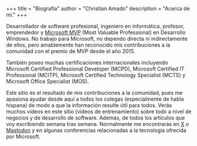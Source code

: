 +++
title = "Biografía"
author = "Christian Amado"
description = "Acerca de mí."
+++

Desarrollador de software profesional, ingeniero en informática, profesor, emprendedor y [Microsoft MVP](https://mvp.microsoft.com/en-us/PublicProfile/5001273) (Most Valuable Professional) en Desarrollo Windows. No trabajo para Microsoft, no dependo directa ni indirectamente de ellos, pero amablemente han reconocido mis contribuciones a la comunidad con el premio de MVP desde el año 2015.


También poseo muchas certificaciones internacionales incluyendo Microsoft Certified Professional Developer (MCPD), Microsoft Certified IT Professional (MCITP), Microsoft Certified Technology Specialist (MCTS) y Microsoft Office Specialist (MOS).


Este sitio es el resultado de mis contribuciones a la comunidad, pues me apasiona ayudar desde aquí a todos los colegas (especialmente de habla hispana) de modo a que la información resulte útil para todos. Verás muchos vídeos en este sitio (vídeos de entrenamiento) sobre todo a nivel de negocios y de desarrollo de software. Además, de todos los artículos que voy escribiendo semana tras semana. Normalmente me encontrarás en  [X](https://x.com/christianamado) o [Mastodon](https://mastodon.social/@cmasdev) y en algunas conferencias relacionadas a la tecnología ofrecida por Microsoft.
